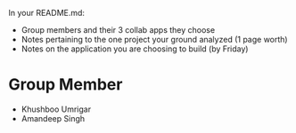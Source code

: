 In your README.md:
- Group members and their 3 collab apps they choose
- Notes pertaining to the one project your ground analyzed (1 page worth)
- Notes on the application you are choosing to build (by Friday)
# Group Member
- Khushboo Umrigar
- Amandeep Singh
